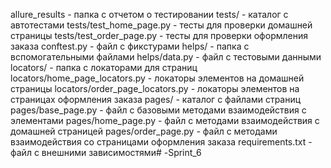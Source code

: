 allure_results - папка с отчетом о тестировании
tests/ - каталог с автотестами
tests/test_home_page.py - тесты для проверки домашней страницы
tests/test_order_page.py - тесты для проверки оформления заказа
conftest.py - файл с фикстурами
helps/ - папка с вспомогательными файлами
helps/data.py - файл с тестовыми данными
locators/ - папка с локаторами для страниц
locators/home_page_locators.py - локаторы элементов на домашней страницы
locators/order_page_locators.py - локаторы элементов на страницах оформления заказа
pages/ - каталог с файлами страниц
pages/base_page.py - файл с базовыми методами взаимодействия с элементами
pages/home_page.py - файл с методами взаимодействия с домашней страницей
pages/order_page.py - файл с методами взаимодействия со страницами оформления заказа
requirements.txt - файл с внешними зависимостями# -Sprint_6
